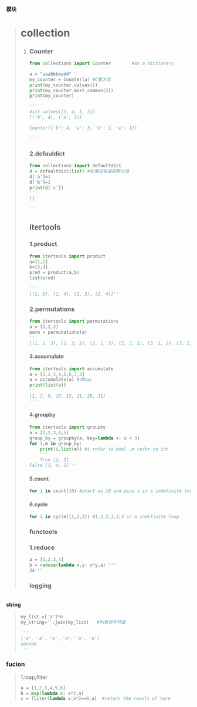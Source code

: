 #### 模块

> # collection
>
> 1. ### Counter
>
>    ```python
>    from collections import Counter        #as a dictionary 
>    
>    a = "aaabbbbedd"
>    my_counter = Counter(a) #C要大写
>    print(my_counter.values())         
>    print(my_counter.most_common(2))   
>    print(my_counter)
>    
>    '''
>    dict_values([3, 4, 1, 2])
>    [('b', 4), ('a', 3)]
>    
>    Counter({'b': 4, 'a': 3, 'd': 2, 'e': 1})
>    
>    '''
>    ```
>
>    ### 2.defauldict
>
>    ```python
>    from collections import defaultdict
>    d = defaultdict(list) #如果没有返回默认值
>    d['a']=1
>    d['b']=2
>    print(d['c'])
>    '''
>    []
>    
>    '''
>    ```
>
>    ## itertools
>
>    ### 1.product
>
>    ```python
>    from itertools import product
>    a=[1,2]
>    b=[3,4]
>    prod = product(a,b)
>    list(prod)
>    
>    '''
>    [(1, 3), (1, 4), (2, 3), (2, 4)]'''
>    ```
>
>    ### 2.permutations
>
>    ```python
>    from itertools import permutations
>    a = [1,2,3]
>    perm = permutations(a)
>    '''
>    [(1, 2, 3), (1, 3, 2), (2, 1, 3), (2, 3, 1), (3, 1, 2), (3, 2, 1)]'''
>    ```
>
>    #### 3.accumulate
>
>    ```python
>    from itertools import accumulate
>    a = [1,2,3,4,5,6,7,3]
>    a = accumulate(a) #求max
>    print(list(a))
>    '''
>    [1, 3, 6, 10, 15, 21, 28, 31]
>    '''
>    ```
>
>    #### 4.groupby
>
>    ```python
>    from itertools import groupby
>    a = [1,2,3,4,5]
>    group_by = groupby(a, key=lambda x: x < 3)
>    for i,m in group_by:
>        print(i,list(m)) #i refer to bool ,m refer to int
>        '''
>        True [1, 2]
>    False [3, 4, 5]'''
>    ```
>
>    #### 5.count
>
>    ```python
>    for i in count(10) #start as 10 and pius i in a indefinite loop
>    ```
>
>    #### 6.cycle
>
>    ```python
>    for i in cycle([1,2,3]) #1,2,3,1,2,3 in a indefinite loop
>    ```
>
>    ### functools
>
>    ### 1.reduce
>
>    ```python
>    a = [1,2,3,4]
>    b = reduce(lambda x,y: x*y,a) '''
>    24'''
>    ```
>
>    ### logging
>
>    ###### 
>
> 

#### string

> ```python
> my_list =['a']*6
> my_string=''.join(my_list)   #列表转字符串
> 
> '''
> ['a', 'a', 'a', 'a', 'a', 'a']
> aaaaaa
> '''
> 
> ```

### fucion

> 1.map,fliter
>
> ```python
> a = [1,2,3,4,5,6]
> b = map(lambda x: x*2,a)
> c = fliter(lambda x:x*2==0,a)  #return the result of ture
> ```
>
> 

### 
